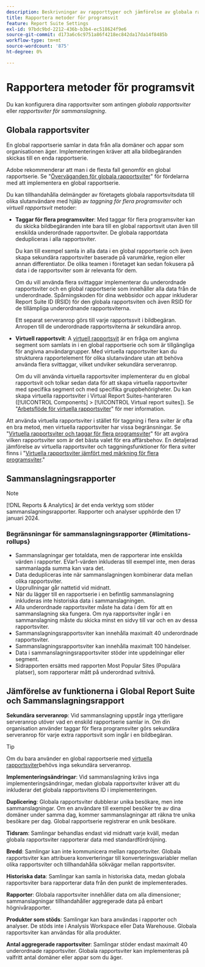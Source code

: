 ```yaml
---
description: Beskrivningar av rapporttyper och jämförelse av globala rapportsviter och sammanfattningsrapportsviter.
title: Rapportera metoder för programsvit
feature: Report Suite Settings
exl-id: 97bdc9bd-2212-436b-b3b4-ec518624f9e6
source-git-commit: d173a6c6c9751a86f4218ec842da17da14f8485b
workflow-type: tm+mt
source-wordcount: '875'
ht-degree: 0%

---
```


# Rapportera metoder för programsvit

<!-- change filename since page name changed? -->

Du kan konfigurera dina rapportsviter som antingen *globala rapportsviter* eller *rapportsviter för sammanslagning*.

## Globala rapportsviter

En global rapportserie samlar in data från alla domäner och appar som organisationen äger. Implementeringen kräver att alla bildbegäranden skickas till en enda rapportserie.

Adobe rekommenderar att man i de flesta fall genomför en global rapportserie. Se &quot;[Överväganden för globala rapportsviter](https://experienceleague.adobe.com/docs/analytics/implementation/prepare/global-rs.html)&quot; för fördelarna med att implementera en global rapportserie.

Du kan tillhandahålla delmängder av företagets globala rapportsvitsdata till olika slutanvändare med hjälp av *taggning för flera programsviter* och *virtuell rapportsvit* metoder:

* **Taggar för flera programsviter**: Med taggar för flera programsviter kan du skicka bildbegäranden inte bara till en global rapportsvit utan även till enskilda underordnade rapportsviter. De globala rapportdata dedupliceras i alla rapportsviter.

  Du kan till exempel samla in alla data i en global rapportserie och även skapa sekundära rapportsviter baserade på varumärke, region eller annan differentiator. De olika teamen i företaget kan sedan fokusera på data i de rapportsviter som är relevanta för dem.

  Om du vill använda flera svittaggar implementerar du underordnade rapportsviter och en global rapportserie som innehåller alla data från de underordnade. Spårningskoden för dina webbsidor och appar inkluderar Report Suite ID (RSID) för den globala rapportsviten och även RSID för de tillämpliga underordnande rapportsviterna.<!-- Wording/be more specific? And include any links? -->

  Ett separat serveranrop görs till varje rapportssvit i bildbegäran. Anropen till de underordnade rapportsviterna är sekundära anrop.

* **Virtuell rapportsvit**: A [virtuell rapportsvit](/help/components/vrs/vrs-about.md) är en fråga om angivna segment som samlats in i en global rapportserie och som är tillgängliga för angivna användargrupper. Med virtuella rapportsviter kan du strukturera rapportelement för olika slutanvändare utan att behöva använda flera svittaggar, vilket undviker sekundära serveranrop.

  Om du vill använda virtuella rapportsviter implementerar du en global rapportsvit och tolkar sedan data för att skapa virtuella rapportsviter med specifika segment och med specifika gruppbehörigheter. Du kan skapa virtuella rapportsviter i Virtual Report Suites-hanteraren ([!UICONTROL Components] > [!UICONTROL Virtual report suites]). Se &quot;[Arbetsflöde för virtuella rapportsviter](/help/components/vrs/c-workflow-vrs/vrs-workflow.md)&quot; för mer information.

Att använda virtuella rapportsviter i stället för taggning i flera sviter är ofta en bra metod, men virtuella rapportsviter har vissa begränsningar. Se &quot;[Virtuella rapportsviter och taggar för flera programsviter](/help/components/vrs/vrs-considerations.md)&quot; för att avgöra vilken rapportsviter som är det bästa valet för era affärsbehov. En detaljerad jämförelse av virtuella rapportsviter och taggningsfunktioner för flera sviter finns i &quot;[Virtuella rapportsviter jämfört med märkning för flera programsviter](/help/components/vrs/vrs-about.md#section_317E4D21CCD74BC38166D2F57D214F78).&quot;

## Sammanslagningsrapporter

>[!NOTE]
>
>[!DNL Reports & Analytics] är det enda verktyg som stöder sammanslagningsrapporter. Rapporter och analyser upphörde den 17 januari 2024.

### Begränsningar för sammanslagningsrapporter {#limitations-rollups}

* Sammanslagningar ger totaldata, men de rapporterar inte enskilda värden i rapporter. EVar1-värden inkluderas till exempel inte, men deras sammanlagda summa kan vara det.
* Data dedupliceras inte när sammanslagningen kombinerar data mellan olika rapportsviter.
* Upprullningar går nattetid vid midnatt.
* När du lägger till en rapportserie i en befintlig sammanslagning inkluderas inte historiska data i sammanslagningen.
* Alla underordnade rapportsviter måste ha data i dem för att en sammanslagning ska fungera. Om nya rapportsviter ingår i en sammanslagning måste du skicka minst en sidvy till var och en av dessa rapportsviter.
* Sammanslagningsrapportsviter kan innehålla maximalt 40 underordnade rapportsviter.
* Sammanslagningsrapportsviter kan innehålla maximalt 100 händelser.
* Data i sammanslagningsrapportsviter stöder inte uppdelningar eller segment.
* Sidrapporten ersätts med rapporten Most Popular Sites (Populära platser), som rapporterar mått på underordnad svitnivå.

## Jämförelse av funktionerna i Global Report Suite och Sammanslagningsrapport

**Sekundära serveranrop**: Vid sammanslagning uppstår inga ytterligare serveranrop utöver vad en enskild rapportserie samlar in. Om din organisation använder taggar för flera programsviter görs sekundära serveranrop för varje extra rapportsvit som ingår i en bildbegäran.

>[!TIP]
>
>Om du bara använder en global rapportserie med [virtuella rapportsviter](/help/components/vrs/vrs-considerations.md)behövs inga sekundära serveranrop.

**Implementeringsändringar**: Vid sammanslagning krävs inga implementeringsändringar, medan globala rapportsviter kräver att du inkluderar det globala rapportsvitens ID i implementeringen.

**Duplicering**: Globala rapportsviter dubblerar unika besökare, men inte sammanslagningar. Om en användare till exempel besöker tre av dina domäner under samma dag, kommer sammanslagningar att räkna tre unika besökare per dag. Global rapportserie registrerar en unik besökare.

**Tidsram**: Samlingar behandlas endast vid midnatt varje kväll, medan globala rapportsviter rapporterar data med standardfördröjning.

**Bredd**: Samlingar kan inte kommunicera mellan rapportsviter. Globala rapportsviter kan attribuera konverteringar till konverteringsvariabler mellan olika rapportsviter och tillhandahålla sökvägar mellan rapportsviter.

**Historiska data**: Samlingar kan samla in historiska data, medan globala rapportsviter bara rapporterar data från den punkt de implementerades.

**Rapporter**: Globala rapportsviter innehåller data om alla dimensioner; sammanslagningar tillhandahåller aggregerade data på enbart högnivårapporter.

**Produkter som stöds**: Samlingar kan bara användas i rapporter och analyser. De stöds inte i Analysis Workspace eller Data Warehouse. Globala rapportsviter kan användas för alla produkter.

**Antal aggregerade rapportsviter**: Samlingar stöder endast maximalt 40 underordnade rapportsviter. Globala rapportsviter kan implementeras på valfritt antal domäner eller appar som du äger.
